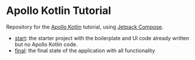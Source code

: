 # Apollo Kotlin Tutorial

Repository for the [Apollo Kotlin](https://github.com/apollographql/apollo-kotlin) tutorial, using [Jetpack Compose](https://developer.android.com/jetpack/compose).

- [start](./start): the starter project with the boilerplate and UI code already written but no Apollo Kotlin code.
- [final](./final): the final state of the application with all functionality
